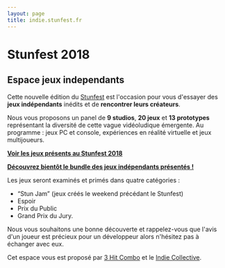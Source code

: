 ```yaml
---
layout: page
title: indie.stunfest.fr
---
```


# Stunfest 2018

## Espace jeux independants

Cette nouvelle édition du [Stunfest](http://www.stunfest.com) est l'occasion pour vous d'essayer des **jeux indépendants** inédits et de **rencontrer leurs créateurs**.

Nous vous proposons un panel de **9 studios**, **20 jeux** et **13 prototypes** représentant la diversité de cette vague vidéoludique émergente.
Au programme : jeux PC et console, expériences en réalité virtuelle et jeux multijoueurs.

**[Voir les jeux présents au Stunfest 2018](/2018/)**

**[Découvrez bientôt le bundle des jeux indépendants présentés ! ](https://stunfest.itch.io)**

Les jeux seront examinés et primés dans quatre catégories :

- “Stun Jam” (jeux créés le weekend précédant le Stunfest)
- Espoir
- Prix du Public
- Grand Prix du Jury.

Nous vous souhaitons une bonne découverte et rappelez-vous que l'avis d'un joueur est précieux pour un développeur alors n'hésitez pas à échanger avec eux.

Cet espace vous est proposé par [3 Hit Combo](http://www.3hitcombo.fr/) et le [Indie Collective](https://indieco.xyz/).
